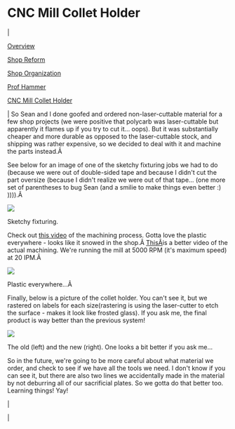 <head>
<meta name="generator" content="HTML Tidy for Linux (vers 25 March 2009), see www.w3.org">
  <meta http-equiv="Content-Type" content="text/html; charset=us-ascii">

  <title>CNC Mill Collet Holder</title>
  <style type="text/css">
span.c10 {font-size:medium;background-color:transparent}
  div.c9 {font-size: 80%; font-style: italic; margin-left: auto; margin-right: auto; text-align: center}
  div.c8 {font-size:medium;text-align:center;margin-right:auto;margin-left:auto}
  a.c7 {color:rgb(17,85,204)}
  div.c6 {display: block; font-size: 80%; font-style: italic; margin-left: auto; margin-right: auto; text-align: center}
  div.c5 {font-size:medium;display:block;text-align:center;margin-right:auto;margin-left:auto}
  div.c4 {color:rgb(34,34,34)}
  span.c3 {color:rgb(34,34,34)}
  div.c2 {font-size: 80%}
  span.c1 {font-size: 80%}
  </style>

</head>

# CNC Mill Collet Holder

  

| 
  

[Overview](https://sites.google.com/site/tayloredwardpeterson/projects/hmcmachineshop)

  

[Shop Reform](https://sites.google.com/site/tayloredwardpeterson/projects/hmcmachineshop/shopreform)

  

[Shop Organization](https://sites.google.com/site/raintomudd/projects/machineshoporganization)

  

[Prof Hammer](https://sites.google.com/site/tayloredwardpeterson/projects/hmcmachineshop/profhammer)

  

[CNC Mill Collet Holder](https://sites.google.com/site/tayloredwardpeterson/projects/hmcmachineshop/cncmillcolletholder)

 | 
So Sean and I done goofed and ordered non-laser-cuttable material for a few shop projects (we were positive that polycarb was laser-cuttable but apparently it flames up if you try to cut it... oops). But it was substantially cheaper and more durable as opposed to the laser-cuttable stock, and shipping was rather expensive, so we decided to deal with it and machine the parts instead.Â 
  

 See below for an image of one of the sketchy fixturing jobs we had to do (because we were out of double-sided tape and because I didn't cut the part oversize (because I didn't realize we were out of that tape... (one more set of parentheses to bug Sean (and a smilie to make things even better :) )))).Â 

  

[![](https://docs.google.com/uc?id=0B0Jfms0twG8EanVqZkNZZGZGUlk&export=download)](https://docs.google.com/file/d/0B0Jfms0twG8EanVqZkNZZGZGUlk/edit?usp=drive_web)

 Sketchy fixturing. 

  

 Check out [this video](https://drive.google.com/file/d/0B0Jfms0twG8ENHVfRnJuUlVON00/view?usp=sharing) of the machining process. Gotta love the plastic everywhere - looks like it snowed in the shop.Â [ThisÂ](https://drive.google.com/file/d/0B6O1HmBYn-U8bWhIMlVGRzJ1NVk/edit?usp=sharing)is a better video of the actual machining. We're running the mill at 5000 RPM (it's maximum speed) at 20 IPM.Â 

  

[![](https://docs.google.com/uc?id=0B0Jfms0twG8EZGdncWVHZlZNTU0&export=download)](https://docs.google.com/file/d/0B0Jfms0twG8EZGdncWVHZlZNTU0/edit?usp=drive_web)

 Plastic everywhere...Â 

  

Finally, below is a picture of the collet holder. You can't see it, but we rastered on labels for each size(rastering is using the laser-cutter to etch the surface - makes it look like frosted glass). If you ask me, the final product is way better than the previous system!

  

[![](https://docs.google.com/uc?id=0B0Jfms0twG8EOXJMWFBOUTA4Qkk&export=download)](https://docs.google.com/file/d/0B0Jfms0twG8EOXJMWFBOUTA4Qkk/edit?usp=drive_web)

 The old (left) and the new (right). One looks a bit better if you ask me... 

  

 So in the future, we're going to be more careful about what material we order, and check to see if we have all the tools we need. I don't know if you can see it, but there are also two lines we accidentally made in the material by not deburring all of our sacrificial plates. So we gotta do that better too. Learning things! Yay! 

 | 
  

 |

  

